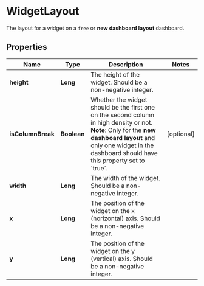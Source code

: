 

# WidgetLayout

The layout for a widget on a `free` or **new dashboard layout** dashboard.

## Properties

Name | Type | Description | Notes
------------ | ------------- | ------------- | -------------
**height** | **Long** | The height of the widget. Should be a non-negative integer. | 
**isColumnBreak** | **Boolean** | Whether the widget should be the first one on the second column in high density or not. **Note**: Only for the **new dashboard layout** and only one widget in the dashboard should have this property set to &#x60;true&#x60;. |  [optional]
**width** | **Long** | The width of the widget. Should be a non-negative integer. | 
**x** | **Long** | The position of the widget on the x (horizontal) axis. Should be a non-negative integer. | 
**y** | **Long** | The position of the widget on the y (vertical) axis. Should be a non-negative integer. | 



